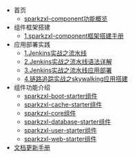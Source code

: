 * 首页
    * [sparkzxl-component功能概览](forward/main.md)
* 组件框架搭建
    * [1.sparkzxl-component框架搭建手册](forward/框架搭建手册.md)
* 应用部署实践
    * [1.Jenkins实战之流水线](forward/Jenkins实战之流水线.md)
    * [2.Jenkins实战之流水线语法详解](forward/Jenkins实战之流水线语法详解.md)
    * [3.Jenkins实战之流水线应用部署](forward/Jenkins实战之流水线应用部署.md)
    * [4.链路追踪实战之skywalking应用搭建](forward/链路追踪实战之skywalking应用搭建.md)
* 组件功能介绍
    * [sparkzxl-boot-starter组件](forward/sparkzxl-boot.md)
    * [sparkzxl-cache-starter组件](forward/sparkzxl-cache.md)
    * [sparkzxl-core组件](forward/sparkzxl-core.md)
    * [sparkzxl-database-starter组件](forward/sparkzxl-database.md)
    * [sparkzxl-user-starter组件](forward/sparkzxl-user.md)
    * [sparkzxl-web-starter组件](forward/sparkzxl-web.md)
* [文档更新手册](forward/文档更新手册.md)
